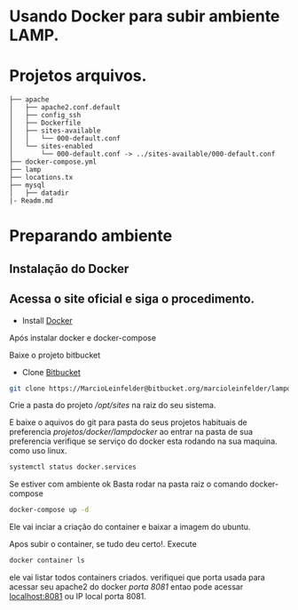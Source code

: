 # Usando Docker para subir ambiente LAMP.

# Projetos arquivos.

``` text  
├── apache
│   ├── apache2.conf.default
│   ├── config_ssh
│   ├── Dockerfile
│   ├── sites-available
│   │   └── 000-default.conf
│   └── sites-enabled
│       └── 000-default.conf -> ../sites-available/000-default.conf
├── docker-compose.yml
├── lamp
├── locations.tx
├── mysql
│   ├── datadir
|- Readm.md
```

# Preparando ambiente 

## Instalação do Docker 

## Acessa o site oficial e siga o procedimento.

* Install [Docker](https://docs.docker.com/get-docker/)

Após instalar docker e docker-compose

Baixe o projeto bitbucket 
 
* Clone [Bitbucket](https://MarcioLeinfelder@bitbucket.org/marcioleinfelder/lampdocker.git)

``` bash 
git clone https://MarcioLeinfelder@bitbucket.org/marcioleinfelder/lampdocker.git
``` 

Crie a pasta do projeto _/opt/sites_ na raiz do seu sistema.

E baixe o aquivos do git para pasta do seus projetos habituais de preferencia _projetos/docker/lampdocker_
ao entrar na pasta de sua preferencia verifique se serviço do docker esta rodando na sua maquina.
como uso linux.

``` bash 
systemctl status docker.services
```
Se estiver com ambiente ok 
Basta rodar na pasta raiz o comando docker-compose
```bash 
docker-compose up -d 
```

Ele vai inciar a criação do container e baixar a imagem do ubuntu.

Apos subir o container, se tudo deu certo!.
Execute 
``` bash 
docker container ls
```

ele vai listar todos containers criados.
verifiquei que porta usada para acessar seu apache2 do docker _porta_ _8081_ entao pode acessar [localhost:8081](http://localhost:8081) ou IP local porta 8081.


